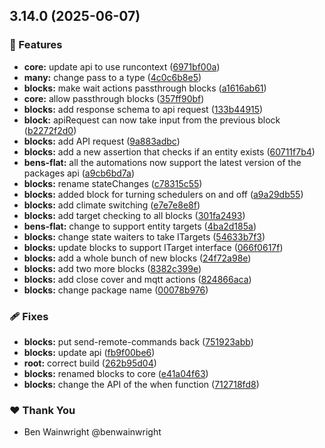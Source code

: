 ## 3.14.0 (2025-06-07)

### 🚀 Features

- **core:** update api to use runcontext ([6971bf00a](https://github.com/hass-blocks/hass-blocks/commit/6971bf00a))
- **many:** change pass to a type ([4c0c6b8e5](https://github.com/hass-blocks/hass-blocks/commit/4c0c6b8e5))
- **blocks:** make wait actions passthrough blocks ([a1616ab61](https://github.com/hass-blocks/hass-blocks/commit/a1616ab61))
- **core:** allow passthrough blocks ([357ff90bf](https://github.com/hass-blocks/hass-blocks/commit/357ff90bf))
- **blocks:** add response schema to api request ([133b44915](https://github.com/hass-blocks/hass-blocks/commit/133b44915))
- **block:** apiRequest can now take input from the previous block ([b2272f2d0](https://github.com/hass-blocks/hass-blocks/commit/b2272f2d0))
- **blocks:** add API request ([9a883adbc](https://github.com/hass-blocks/hass-blocks/commit/9a883adbc))
- **blocks:** add a new assertion that checks if an entity exists ([60711f7b4](https://github.com/hass-blocks/hass-blocks/commit/60711f7b4))
- **bens-flat:** all the automations now support the latest version of the packages api ([a9cb6bd7a](https://github.com/hass-blocks/hass-blocks/commit/a9cb6bd7a))
- **blocks:** rename stateChanges ([c78315c55](https://github.com/hass-blocks/hass-blocks/commit/c78315c55))
- **blocks:** added block for turning schedulers on and off ([a9a29db55](https://github.com/hass-blocks/hass-blocks/commit/a9a29db55))
- **blocks:** add climate switching ([e7e7e8e8f](https://github.com/hass-blocks/hass-blocks/commit/e7e7e8e8f))
- **blocks:** add target checking to all blocks ([301fa2493](https://github.com/hass-blocks/hass-blocks/commit/301fa2493))
- **bens-flat:** change to support entity targets ([4ba2d185a](https://github.com/hass-blocks/hass-blocks/commit/4ba2d185a))
- **blocks:** change state waiters to take ITargets ([54633b7f3](https://github.com/hass-blocks/hass-blocks/commit/54633b7f3))
- **blocks:** update blocks to support ITarget interface ([066f0617f](https://github.com/hass-blocks/hass-blocks/commit/066f0617f))
- **blocks:** add a whole bunch of new blocks ([24f72a98e](https://github.com/hass-blocks/hass-blocks/commit/24f72a98e))
- **blocks:** add two more blocks ([8382c399e](https://github.com/hass-blocks/hass-blocks/commit/8382c399e))
- **blocks:** add close cover and mqtt actions ([824866aca](https://github.com/hass-blocks/hass-blocks/commit/824866aca))
- **blocks:** change package name ([00078b976](https://github.com/hass-blocks/hass-blocks/commit/00078b976))

### 🩹 Fixes

- **blocks:** put send-remote-commands back ([751923abb](https://github.com/hass-blocks/hass-blocks/commit/751923abb))
- **blocks:** update api ([fb9f00be6](https://github.com/hass-blocks/hass-blocks/commit/fb9f00be6))
- **root:** correct build ([262b95d04](https://github.com/hass-blocks/hass-blocks/commit/262b95d04))
- **blocks:** renamed blocks to core ([e41a04f63](https://github.com/hass-blocks/hass-blocks/commit/e41a04f63))
- **blocks:** change the API of the when function ([712718fd8](https://github.com/hass-blocks/hass-blocks/commit/712718fd8))

### ❤️ Thank You

- Ben Wainwright @benwainwright
